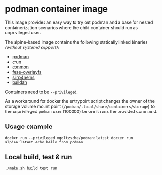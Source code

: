 # podman container image

This image provides an easy way to try out podman and a base for
nested containerization scenarios where the child container should
run as unprivileged user.

The alpine-based image contains the following statically linked binaries
_(without systemd support)_:
* [podman](https://github.com/containers/libpod)
* [crun](https://github.com/containers/crun)
* [conmon](https://github.com/containers/conmon)
* [fuse-overlayfs](https://github.com/containers/fuse-overlayfs)
* [slirp4netns](https://github.com/rootless-containers/slirp4netns)
* [buildah](https://github.com/containers/buildah)


Containers need to be `--privileged`.  


As a workaround for docker the entrypoint script changes the owner of
the storage volume mount point (`/podman/.local/share/containers/storage`)
to the unprivileged `podman` user (100000)
before it runs the provided command.


## Usage example

```
docker run --privileged mgoltzsche/podman:latest docker run alpine:latest echo hello from podman
```


## Local build, test & run

```
./make.sh build test run
```
